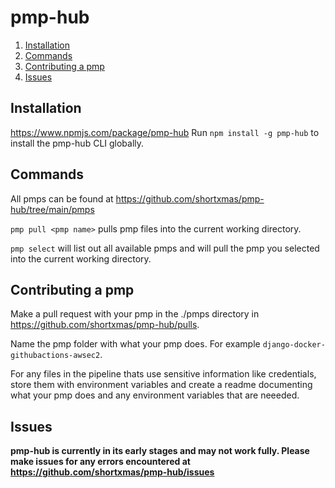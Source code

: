 # pmp-hub

1. [Installation](#installation)
2. [Commands](#commands)
3. [Contributing a pmp](#contributing-a-pmp)
4. [Issues](#issues)

## Installation

https://www.npmjs.com/package/pmp-hub
Run ```npm install -g pmp-hub``` to install the pmp-hub CLI globally.

## Commands

All pmps can be found at https://github.com/shortxmas/pmp-hub/tree/main/pmps

```pmp pull <pmp name>``` pulls pmp files into the current working directory.

```pmp select``` will list out all available pmps and will pull the pmp you selected into the current working directory.


## Contributing a pmp

Make a pull request with your pmp in the ./pmps directory in https://github.com/shortxmas/pmp-hub/pulls.

Name the pmp folder with what your pmp does. For example ```django-docker-githubactions-awsec2```.

For any files in the pipeline thats use sensitive information like credentials, store them with environment variables and create a readme documenting what your pmp does and any environment variables that are neeeded.

## Issues

**pmp-hub is currently in its early stages and may not work fully. Please make issues for any errors encountered at https://github.com/shortxmas/pmp-hub/issues**